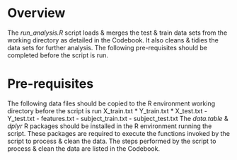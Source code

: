 # Overview
The _run_analysis.R_ script loads & merges the test & train data sets from the working directory as detailed in the Codebook. It also cleans & tidies the data sets for further analysis. The following pre-requisites should be completed before the script is run.
# Pre-requisites
The following data files should be copied to the R environment working directory before the script is run
	  X_train.txt
	* Y_train.txt
	* X_test.txt
	- Y_test.txt
	- features.txt
	- subject_train.txt
	- subject_test.txt
The _data.table_ & _dplyr_ R packages should be installed in the R environment running the script. These packages are required to execute the functions invoked by the script to process & clean the data.
The steps performed by the script to process & clean the data are listed in the Codebook.

